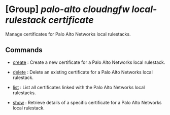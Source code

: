 # [Group] _palo-alto cloudngfw local-rulestack certificate_

Manage certificates for Palo Alto Networks local rulestacks.

## Commands

- [create](/Commands/palo-alto/cloudngfw/local-rulestack/certificate/_create.md)
: Create a new certificate for a Palo Alto Networks local rulestack.

- [delete](/Commands/palo-alto/cloudngfw/local-rulestack/certificate/_delete.md)
: Delete an existing certificate for a Palo Alto Networks local rulestack.

- [list](/Commands/palo-alto/cloudngfw/local-rulestack/certificate/_list.md)
: List all certificates linked with the Palo Alto Networks local rulestacks.

- [show](/Commands/palo-alto/cloudngfw/local-rulestack/certificate/_show.md)
: Retrieve details of a specific certificate for a Palo Alto Networks local rulestack.
